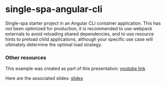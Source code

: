 # single-spa-angular-cli
Single-spa starter project in an Angular CLI container application. This has not been optimized for production, it is recommended to use webpack externals to avoid reloading shared dependencies, and to use resource hints to preload child applications, although your specific use case will ultimately determine the optimal load strategy.
### Other resources
This example was created as part of this presentation: [youtube link](https://www.youtube.com/watch?v=GALSD2U7HOI&feature=youtu.be)


Here are the associated slides: [slides](https://docs.google.com/presentation/d/18zoaEm3PqQ6DgbcJNYh_Ho6EnO75AnRw5PKz3HlXI7Y/edit?usp=sharing)

